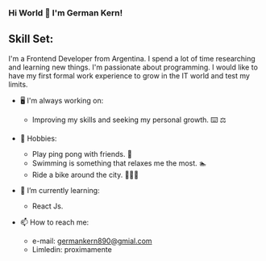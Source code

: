### Hi World 👋 I'm German Kern!

## Skill Set:


I'm a Frontend Developer from Argentina. I spend a lot of time researching and learning new things.
I'm passionate about programming. I would like to have my first formal work experience to grow in the IT world and test my limits.

- 🖥️ I'm always working on:

  - Improving my skills and seeking my personal growth. ⌨️ ⚖️

- 🧘 Hobbies:

  - Play ping pong with friends. 🏓
  - Swimming is something that relaxes me the most. 🏊
  - Ride a bike around the city. 🚴🏻🚴

- 🌱 I’m currently learning:

  - React Js.
   
- 📫 How to reach me:

  - e-mail: germankern890@gmial.com
  - Limledin: proximamente
  

